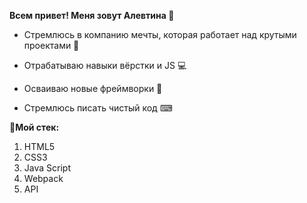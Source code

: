  **Всем привет! Меня зовут Алевтина 👋**
 
 - Стремлюсь в компанию мечты, которая работает над крутыми проектами 👀
 
 - Отрабатываю навыки вёрстки и JS &#128187;
 
  - Осваиваю новые фреймворки &#128241;
  
- Стремлюсь писать чистый код &#9000;

**:hammer:Мой стек:**
1. HTML5
2. CSS3
3. Java Script
4. Webpack
5. API

<!---
Alevtina27/Alevtina27 is a ✨ special ✨ repository because its `README.md` (this file) appears on your GitHub profile.
You can click the Preview link to take a look at your changes.
--->
